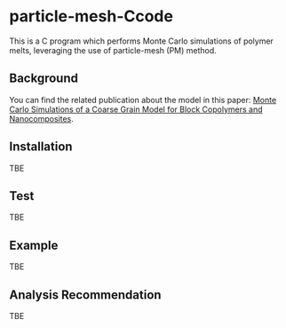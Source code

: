 # particle-mesh-Ccode

This is a C program which performs Monte Carlo simulations of polymer melts, leveraging the use of particle-mesh (PM) method. 

## Background

You can find the related publication about the model in this paper: [Monte Carlo Simulations of a Coarse Grain Model for Block
Copolymers and Nanocomposites](https://pubs.acs.org/doi/10.1021/ma702514v).

## Installation
TBE

## Test
TBE

## Example
TBE

## Analysis Recommendation
TBE
